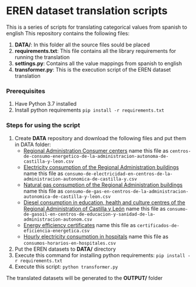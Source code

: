 # EREN dataset translation scripts

This is a series of scripts for translating categorical values from spanish to english
This repository contains the following files:


1. **DATA/**: In this folder all the source files sould be placed
2. **requirements.txt**: This file contains all the library requirements for running the translation
3. **settings.py**: Contains all the value mappings from spanish to english
4. **transformer.py**: This is the execution script of the EREN dataset translation

### Prerequisites

1. Have Python 3.7 installed
2. Install python requirements `pip install -r requirements.txt`

### Steps for using the script

1. Create **DATA** repository and download the following files and put them in DATA folder:
   + [Regional Administration Consumer centers](https://analisis.datosabiertos.jcyl.es/explore/dataset/centros-de-consumo-energetico-de-la-administracion-autonoma-de-castilla-y-leon/export/?disjunctive.organismo_consejeria&disjunctive.centro_gestor&disjunctive.tipo_de_centro_de_consumo) name this file as `centros-de-consumo-energetico-de-la-administracion-autonoma-de-castilla-y-leon.csv`
   + [Electricity consumption of the Regional Administration buildings](https://analisis.datosabiertos.jcyl.es/explore/dataset/consumo-de-electricidad-en-centros-de-la-administracion-autonomica-de-castilla-y/export/?disjunctive.tipo_de_punto_de_medida) name this file as `consumo-de-electricidad-en-centros-de-la-administracion-autonomica-de-castilla-y.csv`
   + [Natural gas consumption of the Regional Administration buildings](https://analisis.datosabiertos.jcyl.es/explore/dataset/consumo-de-gas-en-centros-de-la-administracion-autonomica-de-castilla-y-leon/export/) name this file as `consumo-de-gas-en-centros-de-la-administracion-autonomica-de-castilla-y-leon.csv`
   + [Diesel consumption in education, health and culture centres of the Regional Administration of Castilla y León](https://analisis.datosabiertos.jcyl.es/explore/dataset/consumo-de-gasoil-en-centros-de-educacion-y-sanidad-de-la-administracion-autonom/export/) name this file as `consumo-de-gasoil-en-centros-de-educacion-y-sanidad-de-la-administracion-autonom.csv`
   + [Energy efficiency certificates](https://analisis.datosabiertos.jcyl.es/explore/dataset/certificados-de-eficiencia-energetica/export/?location=10,41.15005,-2.43043&basemap=jawg.streets) name this file as `certificados-de-eficiencia-energetica.csv`
   + [Hourly electricity consumption in hospitals](https://analisis.datosabiertos.jcyl.es/explore/dataset/consumos-horarios-en-hospitales/export/?disjunctive.ano) name this file as `consumos-horarios-en-hospitales.csv`
1. Put the EREN datasets to **DATA/** directory
2. Execute this command for installing python requirements: `pip install -r requirements.txt`
3. Execute this script: `python transformer.py`

The translated datasets will be generated to the **OUTPUT/** folder
